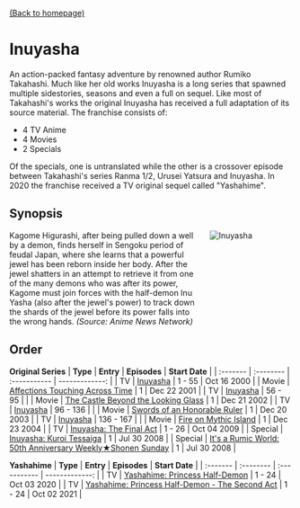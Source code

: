 [(Back to homepage)](../README.md)
# Inuyasha

An action-packed fantasy adventure by renowned author Rumiko Takahashi. Much like her old works Inuyasha is a long series that spawned multiple sidestories, seasons and even a full on sequel. Like most of Takahashi's works the original Inuyasha has received a full adaptation of its source material. The franchise consists of:
- 4 TV Anime
- 4 Movies
- 2 Specials

Of the specials, one is untranslated while the other is a crossover episode between Takahashi's series Ranma 1/2, Urusei Yatsura and Inuyasha. In 2020 the franchise received a TV original sequel called "Yashahime".

## Synopsis

<div style="display: flex;">
    <div style="width: 70%;">
        Kagome Higurashi, after being pulled down a well by a demon, finds herself in Sengoku period of feudal Japan, where she learns that a powerful jewel has been reborn inside her body. After the jewel shatters in an attempt to retrieve it from one of the many demons who was after its power, Kagome must join forces with the half-demon Inu Yasha (also after the jewel's power) to track down the shards of the jewel before its power falls into the wrong hands. <span style="font-style: italic;">(Source: Anime News Network)</span>
    </div>
    <div style="width: 30%; padding-left: 1em;"><img src="https://s4.anilist.co/file/anilistcdn/media/anime/cover/large/bx249-YN54jZrItGgZ.png" title="Inuyasha"></div>
</div>

## Order

**Original Series**
| **Type** | **Entry** | **Episodes** | **Start Date** |
| :------- | :-------- | :----------- | -------------: |
| TV      | [Inuyasha](https://anilist.co/anime/249/)                                                   | 1 - 55    | Oct 16 2000 |
| Movie   | [Affections Touching Across Time](https://anilist.co/anime/452/)                            | 1         | Dec 22 2001 |
| TV      | [Inuyasha](https://anilist.co/anime/249/)                                                   | 56 - 95   |  |
| Movie   | [The Castle Beyond the Looking Glass](https://anilist.co/anime/450/)                        | 1         | Dec 21 2002 |
| TV      | [Inuyasha](https://anilist.co/anime/249/)                                                   | 96 - 136  |  |
| Movie   | [Swords of an Honorable Ruler](https://anilist.co/anime/451/)                               | 1         | Dec 20 2003 |
| TV      | [Inuyasha](https://anilist.co/anime/249/)                                                   | 136 - 167 |  |
| Movie   | [Fire on Mythic Island](https://anilist.co/anime/449/)                                      | 1         | Dec 23 2004 |
| TV      | [Inuyasha: The Final Act](https://anilist.co/anime/6811/)                                   | 1 - 26    | Oct 04 2009 |
| Special | [Inuyasha: Kuroi Tessaiga](https://anilist.co/anime/4886/)                                  | 1 | Jul 30 2008 |
| Special | [It's a Rumic World: 50th Anniversary Weekly★Shonen Sunday](https://anilist.co/anime/6566/)    | 1 | Jul 30 2008 |

**Yashahime**
| **Type** | **Entry** | **Episodes** | **Start Date** |
| :------- | :-------- | :----------- | -------------: |
| TV      | [Yashahime: Princess Half-Demon](https://anilist.co/anime/118399/)                          | 1 - 24    | Oct 03 2020 |
| TV      | [Yashahime: Princess Half-Demon - The Second Act](https://anilist.co/anime/131264/)         | 1 - 24    | Oct 02 2021 |